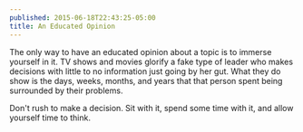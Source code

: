 ```yaml
---
published: 2015-06-18T22:43:25-05:00
title: An Educated Opinion
---
```

The only way to have an educated opinion about a topic is to immerse yourself in it. TV shows and movies glorify a fake type of leader who makes decisions with little to no information just going by her gut. What they do show is the days, weeks, months, and years that that person spent being surrounded by their problems.

Don't rush to make a decision. Sit with it, spend some time with it, and allow yourself time to think.